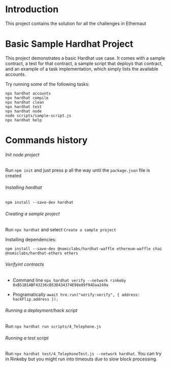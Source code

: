 # Introduction

This project contains the solution for all the challenges in Ethernaut

# Basic Sample Hardhat Project

This project demonstrates a basic Hardhat use case. It comes with a sample contract, a test for that contract, a sample script that deploys that contract, and an example of a task implementation, which simply lists the available accounts.

Try running some of the following tasks:

```shell
npx hardhat accounts
npx hardhat compile
npx hardhat clean
npx hardhat test
npx hardhat node
node scripts/sample-script.js
npx hardhat help
```

# Commands history

###### Init node project

Run `npm init` and just press p all the way until the `package.json` file is created

###### Installing hardhat

`npm install --save-dev hardhat`

###### Creating a sample project

Run `npx hardhat` and select `Create a sample project`

Installing dependencies:

`npm install --save-dev @nomiclabs/hardhat-waffle ethereum-waffle chai @nomiclabs/hardhat-ethers ethers`

###### Verifyint contracts

- Command line
  `npx hardhat verify --network rinkeby 0xB51B1ABF43236cB53D434374E98e89f94Daa249a`

- Programatically
  `await hre.run("verify:verify", { address: hackFlip.address });`

###### Running a deployment/hack script

Run `npx hardhat run scripts/4_Telephone.js`

###### Running a test script

Run `npx hardhat test/4_TelephoneTest.js --network hardhat`. You can try in Rinkeby but you might run into timeouts due to slow block processing.
